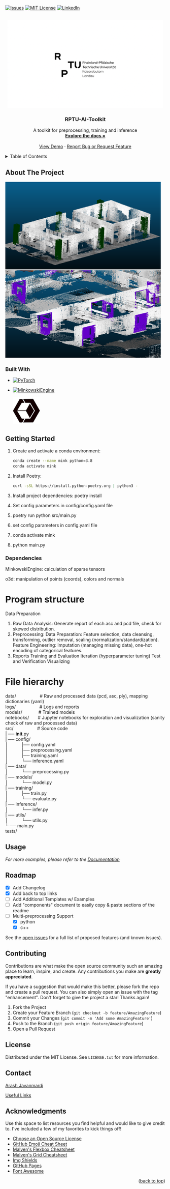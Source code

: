 <a name="readme-top"></a>


[![Issues][issues-shield]][issues-url]
[![MIT License][license-shield]][license-url]
[![LinkedIn][linkedin-shield]][linkedin-url]



<!-- PROJECT LOGO -->
<br />
<div align="center">
  <a href="https://github.com/ajavanma/RPTU_AI_Toolkit/blob/main">
    <img src="media/rptu-logo.png" alt="Logo" width="490" height="275">
  </a>

  <h3 align="center">RPTU-AI-Toolkit</h3>

  <p align="center">
    A toolkit for preprocessing, training and inference
    <br />
    <a href="https://arash.gitbook.io/rptu-ai-toolkit/"><strong>Explore the docs »</strong></a>
    <br />
    <br />
    <a href="https://github.com/ajavanma/RPTU_AI_Toolkit/blob/main">View Demo</a>
    ·
    <a href="https://github.com/ajavanma/RPTU_AI_Toolkit/issues/new">Report Bug or Request Feature</a>
  </p>
</div>



<!-- TABLE OF CONTENTS -->
<details>
  <summary>Table of Contents</summary>
  <ol>
    <li>
      <a href="#about-the-project">About The Project</a>
      <ul>
        <li><a href="#built-with">Built With</a></li>
      </ul>
    </li>
    <li>
      <a href="#getting-started">Getting Started</a>
      <ul>
        <li><a href="#prerequisites">Prerequisites</a></li>
        <li><a href="#installation">Installation</a></li>
      </ul>
    </li>
    <li><a href="#usage">Usage</a></li>
    <li><a href="#roadmap">Roadmap</a></li>
    <li><a href="#contributing">Contributing</a></li>
    <li><a href="#license">License</a></li>
    <li><a href="#contact">Contact</a></li>
    <li><a href="#acknowledgments">Acknowledgments</a></li>
  </ol>
</details>



## About The Project

  <a href="https://github.com/ajavanma/RPTU_AI_Toolkit/blob/main">
    <img src="media/column.png" alt="Logo" width="490" height="275">
  </a>
    <a href="https://github.com/ajavanma/RPTU_AI_Toolkit/blob/main">
    <img src="media/door.png" alt="Logo" width="490" height="275">
  </a>




### Built With


* [![PyTorch][PyTorch]][PyTorch-url]
* [![MinkowskiEngine][MinkowskiEngine]][MinkowskiEngine-url]



  <a href="https://github.com/ajavanma/RPTU_AI_Toolkit/blob/main">
    <img src="media/o3d.png" alt="Logo" width="85" height="85">
  </a>



## Getting Started

1. Create and activate a conda environment:
   ```sh
   conda create --name mink python=3.8
   conda activate mink

2. Install Poetry:
   ```sh
   curl -sSL https://install.python-poetry.org | python3 -

3. Install project dependencies:
poetry install

4. Set config parameters in config/config.yaml file

5. poetry run python src/main.py


6. set config parameters in config.yaml file   

7. conda activate mink  

8. python main.py  


### Dependencies

MinkowskiEngine: calculation of sparse tensors  

o3d: manipulation of points (coords), colors and normals 


# Program structure
Data Preparation
1. Raw Data Analysis: Generate report of each asc and pcd file, check for skewed distribution.
2. Preprocessing:
Data Preparation: Feature selection, data cleansing, transforming, outlier removal, scaling (normalization/standardization).
Feature Engineering: Imputation (managing missing data), one-hot encoding of categorical features.
3. Reports
Training and Evaluation
Iteration (hyperparameter tuning)
Test and Verification
Visualizing



# File hierarchy
data/     &nbsp;   &nbsp;   &nbsp;   &nbsp;   &nbsp;  &nbsp;   &nbsp;  &nbsp;   &nbsp;   # Raw and processed data (pcd, asc, ply), mapping dictionaries (yaml)  
logs/  &nbsp;   &nbsp;   &nbsp;   &nbsp;   &nbsp; &nbsp;   &nbsp;   &nbsp;  &nbsp;     # Logs and reports  
models/   &nbsp;   &nbsp;   &nbsp;   &nbsp;  &nbsp;   &nbsp;       # Trained models  
notebooks/  &nbsp;   &nbsp;   &nbsp;     # Jupyter notebooks for exploration and visualization (sanity check of raw and processed data)  
src/    &nbsp;   &nbsp;   &nbsp;   &nbsp;   &nbsp;    &nbsp;   &nbsp;   &nbsp;   &nbsp;    # Source code  
| ── __init__.py  
| ── config/  
│     &nbsp;   &nbsp;   &nbsp;   &nbsp;   &nbsp;  |── config.yaml  
│     &nbsp;   &nbsp;   &nbsp;   &nbsp;   &nbsp;  |── preprocessing.yaml  
│     &nbsp;   &nbsp;   &nbsp;   &nbsp;   &nbsp;  |── training.yaml  
│     &nbsp;   &nbsp;   &nbsp;   &nbsp;   &nbsp;  └── inference.yaml  
| ── data/  
│     &nbsp;   &nbsp;   &nbsp;   &nbsp;   &nbsp;  └── preprocessing.py  
| ── models/  
│     &nbsp;   &nbsp;   &nbsp;   &nbsp;   &nbsp;  └── model.py  
| ── training/  
│     &nbsp;   &nbsp;   &nbsp;   &nbsp;   &nbsp;  |── train.py  
│     &nbsp;   &nbsp;   &nbsp;   &nbsp;   &nbsp;  └── evaluate.py  
| ── inference/  
│     &nbsp;   &nbsp;   &nbsp;   &nbsp;   &nbsp;  └── infer.py  
| ── utils/  
│     &nbsp;   &nbsp;   &nbsp;   &nbsp;   &nbsp;  └── utils.py  
└ ── main.py  
tests/  



<!-- USAGE EXAMPLES -->
## Usage


_For more examples, please refer to the [Documentation](https://example.com)_



<!-- ROADMAP -->
## Roadmap

- [x] Add Changelog
- [x] Add back to top links
- [ ] Add Additional Templates w/ Examples
- [ ] Add "components" document to easily copy & paste sections of the readme
- [ ] Multi-preprocessing Support
    - [x] python
    - [x] c++

See the [open issues](https://github.com/ajavanma/RPTU_AI_Toolkit/blob/main/issues) for a full list of proposed features (and known issues).



<!-- CONTRIBUTING -->
## Contributing

Contributions are what make the open source community such an amazing place to learn, inspire, and create. Any contributions you make are **greatly appreciated**.

If you have a suggestion that would make this better, please fork the repo and create a pull request. You can also simply open an issue with the tag "enhancement".
Don't forget to give the project a star! Thanks again!

1. Fork the Project
2. Create your Feature Branch (`git checkout -b feature/AmazingFeature`)
3. Commit your Changes (`git commit -m 'Add some AmazingFeature'`)
4. Push to the Branch (`git push origin feature/AmazingFeature`)
5. Open a Pull Request




<!-- LICENSE -->
## License

Distributed under the MIT License. See `LICENSE.txt` for more information.




<!-- CONTACT -->
## Contact


[Arash Javanmardi](https://www.linkedin.com/in/arash-javanmardi-9567b9167/)

[Useful Links](https://github.com/ajavanma/RPTU_AI_Toolkit)




<!-- ACKNOWLEDGMENTS -->
## Acknowledgments

Use this space to list resources you find helpful and would like to give credit to. I've included a few of my favorites to kick things off!

* [Choose an Open Source License](https://choosealicense.com)
* [GitHub Emoji Cheat Sheet](https://www.webpagefx.com/tools/emoji-cheat-sheet)
* [Malven's Flexbox Cheatsheet](https://flexbox.malven.co/)
* [Malven's Grid Cheatsheet](https://grid.malven.co/)
* [Img Shields](https://shields.io)
* [GitHub Pages](https://pages.github.com)
* [Font Awesome](https://fontawesome.com)

<p align="right">(<a href="#readme-top">back to top</a>)</p>



<!-- MARKDOWN LINKS & IMAGES -->
<!-- https://www.markdownguide.org/basic-syntax/#reference-style-links -->

[issues-shield]: https://img.shields.io/github/issues/othneildrew/Best-README-Template.svg?style=for-the-badge
[issues-url]: https://github.com/ajavanma/RPTU_AI_Toolkit/issues
[license-shield]: https://img.shields.io/github/license/othneildrew/Best-README-Template.svg?style=for-the-badge
[license-url]: https://github.com/ajavanma/RPTU_AI_Toolkit/blob/main/LICENSE.txt
[linkedin-shield]: https://img.shields.io/badge/-LinkedIn-black.svg?style=for-the-badge&logo=linkedin&colorB=555
[linkedin-url]: https://www.linkedin.com/in/arash-javanmardi-9567b9167/
[product-screenshot]: images/screenshot.png
[PyTorch]: https://img.shields.io/badge/PyTorch-%23EE4C2C.svg?style=for-the-badge&logo=PyTorch&logoColor=white
[PyTorch-url]: https://pytorch.org/
[MinkowskiEngine]: https://img.shields.io/badge/nVIDIA-%2376B900.svg?style=for-the-badge&logo=nVIDIA&logoColor=white
[MinkowskiEngine-url]: https://github.com/NVIDIA/MinkowskiEngine




